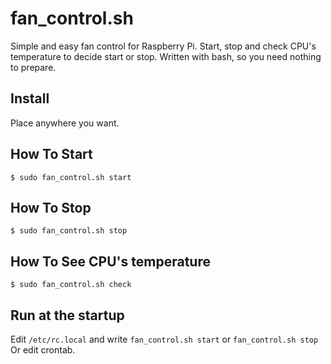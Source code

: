 # fan_control.sh
Simple and easy fan control for Raspberry Pi.
Start, stop and check CPU's temperature to decide start or stop.
Written with bash, so you need nothing to prepare.

## Install
Place anywhere you want.

## How To Start
`$ sudo fan_control.sh start`
## How To Stop
`$ sudo fan_control.sh stop`
## How To See CPU's temperature
`$ sudo fan_control.sh check`

## Run at the startup
Edit `/etc/rc.local` and write `fan_control.sh start` or `fan_control.sh stop`
Or edit crontab.
